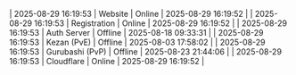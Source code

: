 | 2025-08-29 16:19:53 | Website | Online | 2025-08-29 16:19:52 |
| 2025-08-29 16:19:53 | Registration | Online | 2025-08-29 16:19:52 |
| 2025-08-29 16:19:53 | Auth Server | Offline | 2025-08-18 09:33:31 |
| 2025-08-29 16:19:53 | Kezan (PvE) | Offline | 2025-08-03 17:58:02 |
| 2025-08-29 16:19:53 | Gurubashi (PvP) | Offline | 2025-08-23 21:44:06 |
| 2025-08-29 16:19:53 | Cloudflare | Online | 2025-08-29 16:19:52 |
